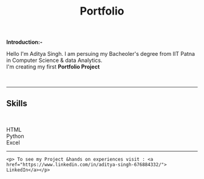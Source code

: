 <!DOCTYPE html>
<html lang="en">
<head>
    <meta charset="UTF-8">
    <meta name="viewport" content="width=device-width, initial-scale=1.0">
    <title>Document</title>
</head>
<body>
    <Header>
         <H1>
             Portfolio
            </H1>
    </Header>
    <b> Introduction:-</b><br> 
    <p>              Hello I'm Aditya Singh. I am persuing my Bacheoler's degree from IIT Patna in Computer Science & data Analytics. <br>
    I'm creating my first <b>Portfolio Project</b></p><br> <hr>
    <h2> Skills </h2> <br>
    <p> HTML <br>
    Python <br>
        Excel </p> <hr> 
    
    <p> To see my Project &hands on experiences visit : <a href="https://www.linkedin.com/in/aditya-singh-676884332/"> LinkedIn</a></p>
</body>
</html>

